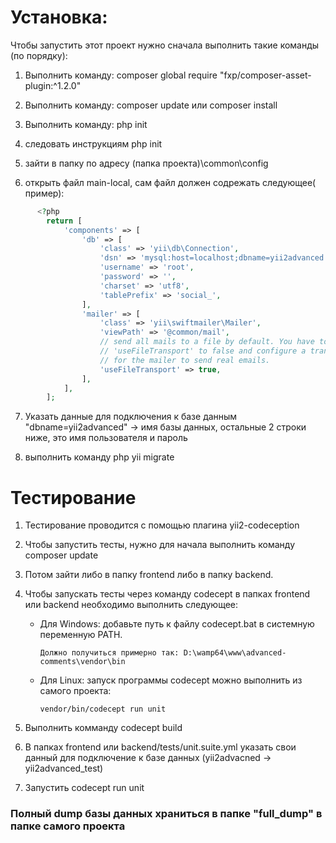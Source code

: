 # Установка:

Чтобы запустить этот проект нужно сначала выполнить такие команды (по порядку):

1) Выполнить команду: composer global require "fxp/composer-asset-plugin:^1.2.0"

2) Выполнить команду: composer update или composer install

3) Выполнить команду: php init

4) следовать инструкциям php init

5) зайти в папку по адресу (папка проекта)\common\config

6) открыть файл main-local, сам файл должен содрежать следующее( пример):
```php
      <?php
        return [
            'components' => [
                'db' => [
                    'class' => 'yii\db\Connection',
                    'dsn' => 'mysql:host=localhost;dbname=yii2advanced',
                    'username' => 'root',
                    'password' => '',
                    'charset' => 'utf8',
                    'tablePrefix' => 'social_',
                ],
                'mailer' => [
                    'class' => 'yii\swiftmailer\Mailer',
                    'viewPath' => '@common/mail',
                    // send all mails to a file by default. You have to set
                    // 'useFileTransport' to false and configure a transport
                    // for the mailer to send real emails.
                    'useFileTransport' => true,
                ],
            ],
        ];
```
7) Указать данные для подключения к базе данным "dbname=yii2advanced" -> имя базы данных, остальные 2 строки ниже, это имя пользователя и пароль

8) выполнить команду php yii migrate

# Тестирование

1) Тестирование проводится с помощью плагина yii2-codeception

2) Чтобы запустить тесты, нужно для начала выполнить команду composer update

3) Потом зайти либо в папку frontend либо в папку backend.

4) Чтобы запускать тесты через команду codecept в папках frontend или backend необходимо выполнить следующее:
      - Для Windows:  добавьте путь к файлу codecept.bat в системную переменную PATH.
      
            Должно получиться примерно так: D:\wamp64\www\advanced-comments\vendor\bin
            
      - Для Linux:  запуск программы codecept можно выполнить из самого проекта:
      
            vendor/bin/codecept run unit

5) Выполнить комманду codecept build

6) В папках frontend или backend/tests/unit.suite.yml указать свои данный для подключение к базе данных (yii2advacned -> yii2advanced_test)

7) Запустить codecept run unit

### Полный dump базы данных храниться в папке "full_dump" в папке самого проекта
